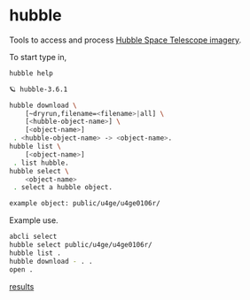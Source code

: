 # hubble

Tools to access and process [Hubble Space Telescope imagery](https://registry.opendata.aws/hst/). 

To start type in,

```bash
hubble help
```

```bash
🪐 hubble-3.6.1

hubble download \
	[~dryrun,filename=<filename>|all] \
	[<hubble-object-name>] \
	[<object-name>]
 . <hubble-object-name> -> <object-name>.
hubble list \
	[<object-name>]
 . list hubble.
hubble select \
	<object-name>
 . select a hubble object.

example object: public/u4ge/u4ge0106r/
 ```

Example use.

```bash
abcli select
hubble select public/u4ge/u4ge0106r/
hubble list .
hubble download - . .
open .
```

[results](url)